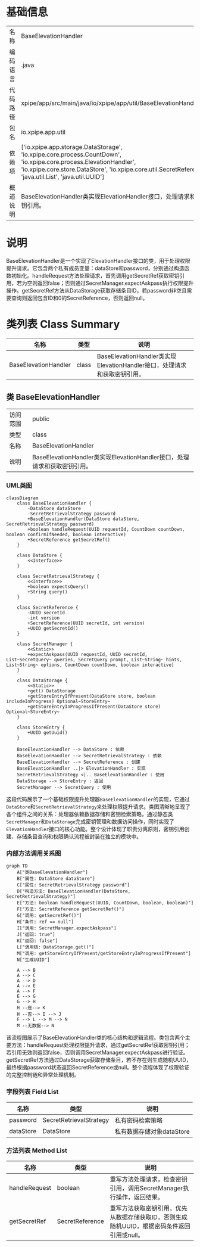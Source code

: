 # 基础信息

|      |      |
|------|------|
| 名称 | BaseElevationHandler |
| 编码语言 | .java |
| 代码路径 | xpipe/app/src/main/java/io/xpipe/app/util/BaseElevationHandler.java |
| 包名 | io.xpipe.app.util |
| 依赖项 | ['io.xpipe.app.storage.DataStorage', 'io.xpipe.core.process.CountDown', 'io.xpipe.core.process.ElevationHandler', 'io.xpipe.core.store.DataStore', 'io.xpipe.core.util.SecretReference', 'java.util.List', 'java.util.UUID'] |
| 概述说明 | BaseElevationHandler类实现ElevationHandler接口，处理请求和获取密钥引用。 |

# 说明

BaseElevationHandler是一个实现了ElevationHandler接口的类，用于处理权限提升请求。它包含两个私有成员变量：dataStore和password，分别通过构造函数初始化。handleRequest方法处理请求，首先调用getSecretRef获取密钥引用，若为空则返回false；否则通过SecretManager.expectAskpass执行权限提升操作。getSecretRef方法从DataStorage获取存储条目ID，若password非空且需要查询则返回包含ID和0的SecretReference，否则返回null。

# 类列表 Class Summary

| 名称   | 类型  | 说明 |
|-------|------|-------------|
| BaseElevationHandler | class | BaseElevationHandler类实现ElevationHandler接口，处理请求和获取密钥引用。 |



## 类 BaseElevationHandler

|      |      |
|------|------|
| 访问范围 | public |
| 类型 | class |
| 名称 | BaseElevationHandler |
| 说明 | BaseElevationHandler类实现ElevationHandler接口，处理请求和获取密钥引用。 |


### UML类图

```mermaid
classDiagram
    class BaseElevationHandler {
        -DataStore dataStore
        -SecretRetrievalStrategy password
        +BaseElevationHandler(DataStore dataStore, SecretRetrievalStrategy password)
        +boolean handleRequest(UUID requestId, CountDown countDown, boolean confirmIfNeeded, boolean interactive)
        +SecretReference getSecretRef()
    }

    class DataStore {
        <<Interface>>
    }

    class SecretRetrievalStrategy {
        <<Interface>>
        +boolean expectsQuery()
        +String query()
    }

    class SecretReference {
        -UUID secretId
        -int version
        +SecretReference(UUID secretId, int version)
        +UUID getSecretId()
    }

    class SecretManager {
        <<Static>>
        +expectAskpass(UUID requestId, UUID secretId, List~SecretQuery~ queries, SecretQuery prompt, List~String~ hints, List~String~ options, CountDown countDown, boolean interactive)
    }

    class DataStorage {
        <<Static>>
        +get() DataStorage
        +getStoreEntryIfPresent(DataStore store, boolean includeInProgress) Optional~StoreEntry~
        +getStoreEntryInProgressIfPresent(DataStore store) Optional~StoreEntry~
    }

    class StoreEntry {
        +UUID getUuid()
    }

    BaseElevationHandler --> DataStore : 依赖
    BaseElevationHandler --> SecretRetrievalStrategy : 依赖
    BaseElevationHandler --> SecretReference : 创建
    BaseElevationHandler ..|> ElevationHandler : 实现
    SecretRetrievalStrategy <|.. BaseElevationHandler : 使用
    DataStorage --> StoreEntry : 返回
    SecretManager --> SecretQuery : 使用
```

这段代码展示了一个基础权限提升处理器`BaseElevationHandler`的实现，它通过`DataStore`和`SecretRetrievalStrategy`来处理权限提升请求。类图清晰地呈现了各个组件之间的关系：处理器依赖数据存储和密钥检索策略，通过静态类`SecretManager`和`DataStorage`完成密钥管理和数据访问操作，同时实现了`ElevationHandler`接口的核心功能。整个设计体现了职责分离原则，密钥引用创建、存储条目查询和权限确认流程被封装在独立的模块中。


### 内部方法调用关系图

```mermaid
graph TD
    A["类BaseElevationHandler"]
    B["属性: DataStore dataStore"]
    C["属性: SecretRetrievalStrategy password"]
    D["构造方法: BaseElevationHandler(DataStore, SecretRetrievalStrategy)"]
    E["方法: boolean handleRequest(UUID, CountDown, boolean, boolean)"]
    F["方法: SecretReference getSecretRef()"]
    G["调用: getSecretRef()"]
    H["条件: ref == null"]
    I["调用: SecretManager.expectAskpass"]
    J["返回: true"]
    K["返回: false"]
    L["调用链: DataStorage.get()"]
    M["调用: getStoreEntryIfPresent/getStoreEntryInProgressIfPresent"]
    N["生成UUID"]

    A --> B
    A --> C
    A --> D
    A --> E
    A --> F
    E --> G
    G --> H
    H --是--> K
    H --否--> I --> J
    F --> L --> M --> N
    M --无数据--> N
```

该流程图展示了BaseElevationHandler类的核心结构和逻辑流程。类包含两个主要方法：handleRequest处理权限提升请求，通过getSecretRef获取密钥引用；若引用无效则返回false，否则调用SecretManager.expectAskpass进行验证。getSecretRef方法通过DataStorage获取存储条目，若不存在则生成随机UUID，最终根据password状态返回SecretReference或null。整个流程体现了权限验证的完整控制链和异常处理机制。

### 字段列表 Field List

| 名称  | 类型  | 说明 |
|-------|-------|------|
| password | SecretRetrievalStrategy | 私有密码检索策略 |
| dataStore | DataStore | 私有数据存储对象dataStore |

### 方法列表 Method List

| 名称  | 类型  | 说明 |
|-------|-------|------|
| handleRequest | boolean | 重写方法处理请求，检查密钥引用，调用SecretManager执行操作，返回结果。 |
| getSecretRef | SecretReference | 重写方法获取密钥引用，优先从数据存储获取ID，否则生成随机UUID，根据密码条件返回引用或null。 |




